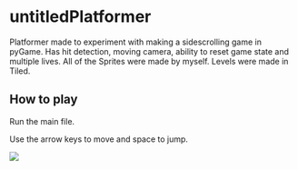 # untitledPlatformer

Platformer made to experiment with making a sidescrolling
game in pyGame. Has hit detection, moving camera, ability to reset game state and multiple lives.
All of the Sprites were made by myself. Levels were made in Tiled.

## How to play
Run the main file.

Use the arrow keys to move and space to jump.


![](https://github.com/Harjas6/untitledPlatformer/blob/master/untitledPlatformerdemo.gif)